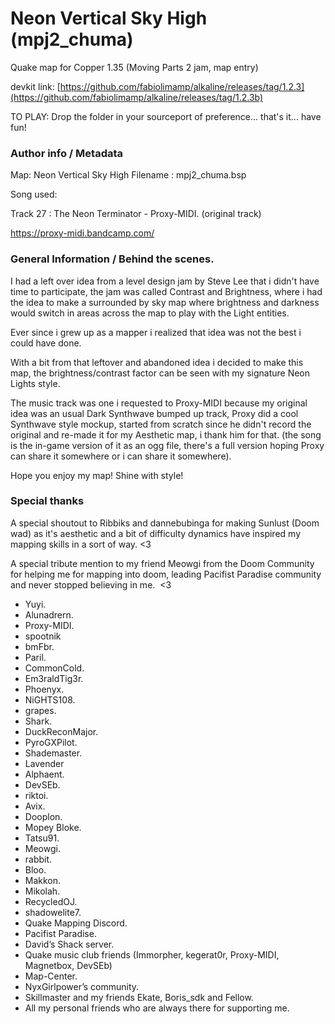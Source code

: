 # Neon Vertical Sky High (mpj2_chuma)
Quake map for Copper 1.35 (Moving Parts 2 jam, map entry)

devkit link: [https://github.com/fabiolimamp/alkaline/releases/tag/1.2.3](https://github.com/fabiolimamp/alkaline/releases/tag/1.2.3b)

TO PLAY: Drop the folder in your sourceport of preference... that's it... have fun!

### Author info / Metadata

Map: Neon Vertical Sky High
Filename : mpj2_chuma.bsp


Song used: 

Track 27 : The Neon Terminator - Proxy-MIDI. (original track)

https://proxy-midi.bandcamp.com/


### General Information / Behind the scenes.

I had a left over idea from a level design jam by Steve Lee that i didn't have time to participate, the jam was called Contrast and Brightness, where i had the idea to make a surrounded by sky map where brightness and darkness would switch in areas across the map to play with the Light entities.

Ever since i grew up as a mapper i realized that idea was not the best i could have done.

With a bit from that leftover and abandoned idea i decided to make this map, the brightness/contrast factor can be seen with my signature Neon Lights style.

The music track was one i requested to Proxy-MIDI because my original idea was an usual Dark Synthwave bumped up track, Proxy did a cool Synthwave style mockup, started from scratch since he didn't record the original and re-made it for my Aesthetic map, i thank him for that. (the song is the in-game version of it as an ogg file, there's a full version hoping Proxy can share it somewhere or i can share it somewhere).

Hope you enjoy my map! Shine with style!


### Special thanks

A special shoutout to Ribbiks and dannebubinga for making Sunlust (Doom wad) as it's aesthetic and a bit of difficulty dynamics have inspired my mapping skills in a sort of way. <3

A special tribute mention to my friend Meowgi from the Doom Community for helping me for mapping into doom, leading Pacifist Paradise community and never stopped believing in me.  <3


- Yuyi.
- Alunadrern.
- Proxy-MIDI.
- spootnik
- bmFbr.
- Paril.
- CommonCold.
- Em3raldTig3r.
- Phoenyx.
- NiGHTS108.
- grapes.
- Shark.
- DuckReconMajor.
- PyroGXPilot.
- Shademaster.
- Lavender
- Alphaent.
- DevSEb.
- riktoi.
- Avix.
- Dooplon.
- Mopey Bloke.
- Tatsu91.
- Meowgi.
- rabbit.
- Bloo.
- Makkon.
- Mikolah.
- RecycledOJ.
- shadowelite7.
- Quake Mapping Discord.
- Pacifist Paradise.
- David’s Shack server.
- Quake music club friends (Immorpher, kegerat0r, Proxy-MIDI, Magnetbox, DevSEb)
- Map-Center.
- NyxGirlpower’s community.
- Skillmaster and my friends Ekate, Boris_sdk and Fellow.
- All my personal friends who are always there for supporting me.
